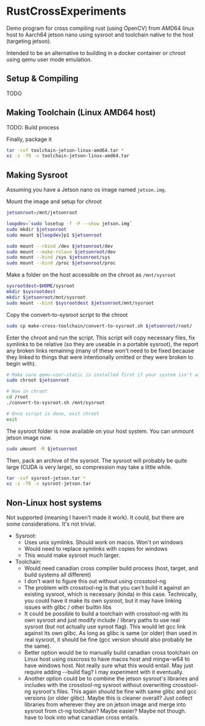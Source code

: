 # RustCrossExperiments

Demo program for cross compiling rust (using OpenCV) from AMD64 linux host to Aarch64 jetson nano using sysroot and toolchain native to the host (targeting jetson).

Intended to be an alternative to building in a docker container or chroot using qemu user mode emulation.

## Setup & Compiling

TODO


## Making Toolchain (Linux AMD64 host)

TODO: Build process

Finally, package it

```sh
tar -cvf toolchain-jetson-linux-amd64.tar *
xz -z -T0 -v toolchain-jetson-linux-amd64.tar
```


## Making Sysroot

Assuming you have a Jetson nano os image named `jetson.img`.

Mount the image and setup for chroot

```sh
jetsonroot=/mnt/jetsonroot

loopdev=`sudo losetup -f -P --show jetson.img`
sudo mkdir $jetsonroot
sudo mount ${loopdev}p1 $jetsonroot

sudo mount --rbind /dev $jetsonroot/dev
sudo mount --make-rslave $jetsonroot/dev
sudo mount --bind /sys $jetsonroot/sys
sudo mount --bind /proc $jetsonroot/proc
```

Make a folder on the host  accessible on the chroot as `/mnt/sysroot`

```sh
sysrootdest=$HOME/sysroot
mkdir $sysrootdest
mkdir $jetsonroot/mnt/sysroot
sudo mount --bind $sysrootdest $jetsonroot/mnt/sysroot
```

Copy the convert-to-sysroot script to the chroot

```sh
sudo cp make-cross-toolchain/convert-to-sysroot.sh $jetsonroot/root/
```

Enter the chroot and run the script. This script will copy necessary files, fix symlinks to be relative (so they are useable in a portable sysroot), the report any broken links remaining (many of these won't need to be fixed because they linked to things that were intentionally omitted or they were broken to begin with).

```sh
# Make sure qemu-user-static is installed first if your system isn't aarch64
sudo chroot $jetsonroot

# Now in chroot
cd /root
./convert-to-sysroot.sh /mnt/sysroot

# Once script is done, exit chroot
exit
```

The sysroot folder is now available on your host system. You can unmount jetson image now.

```sh
sudo umount -R $jetsonroot
```

Then, pack an archive of the sysroot. The sysroot will probably be quite large (CUDA is very large), so compression may take a little while.

```sh
tar -cvf sysroot-jetson.tar *
xz -z -T0 -v sysroot-jetson.tar
```


## Non-Linux host systems

Not supported (meaning I haven't made it work). It could, but there are some considerations. It's not trivial.

- Sysroot:
    - Uses unix symlinks. Should work on macos. Won't on windows
    - Would need to replace symlinks with copies for windows
    - This would make sysroot much larger.
- Toolchain:
    - Would need canadian cross compiler build process (host, target, and build systems all different)
    - I don't want to figure this out without using crosstool-ng
    - The problem with crosstool-ng is that you can't build it against an existing sysroot, which is necessary (kinda) in this case. Technically, you could have it make its own sysroot, but it may have linking issues with glibc / other builtin libs
    - It could be possible to build a toolchain with crosstool-ng with its own sysroot and just modify include / library paths to use real sysroot (but not actually use syroot flag). This would let gcc link against its own glibc. As long as glibc is same (or older) than used in real sysroot, it should be fine (gcc version should also probably be the same).
    - Better option would be to manually build canadian cross toolchain on Linux host using osxcross to have macos host and mingw-w64 to have windows host. Not really sure what this would entail. May just require adding --build flag? I may experiment with it eventually.
    - Another option could be to combine the jetson sysroot's libraries and includes with the crosstool-ng sysroot without overwriting crosstool-ng sysroot's files. This again *should* be fine with same glibc and gcc versions (or older glibc). Maybe this is cleaner overall? Just collect libraries from wherever they are on jetson image and merge into sysroot from ct-ng toolchain? Maybe easier? Maybe not though. have to look into what canadian cross entails.
